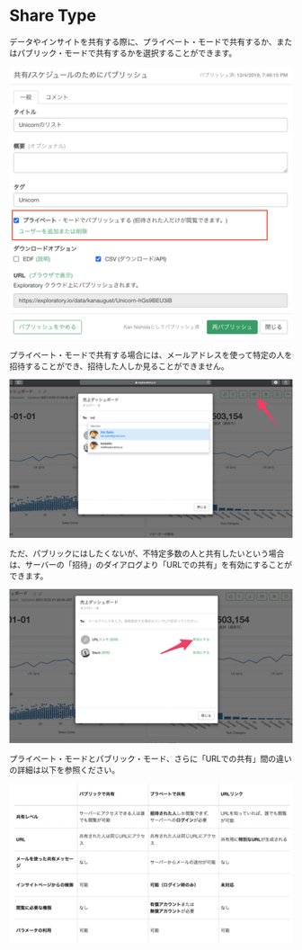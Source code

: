 # Share Type 

データやインサイトを共有する際に、プライベート・モードで共有するか、またはパブリック・モードで共有するかを選択することができます。

![](images/share-dialog-jp.png)

プライベート・モードで共有する場合には、メールアドレスを使って特定の人を招待することができ、招待した人しか見ることができません。

![](images/share-invite-dialog-jp.png)

ただ、パブリックにはしたくないが、不特定多数の人と共有したいという場合は、サーバーの「招待」のダイアログより「URLでの共有」を有効にすることができます。

![](images/share-via-url-jp.png)

プライベート・モードとパブリック・モード、さらに「URLでの共有」間の違いの詳細は以下を参照ください。

![](images/share-type-jp.png)
